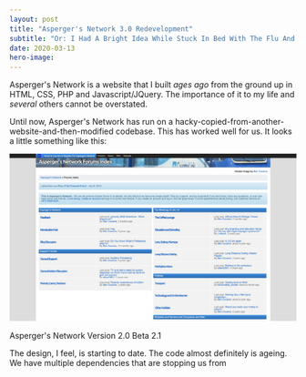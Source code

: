 ```yaml
---
layout: post
title: "Asperger's Network 3.0 Redevelopment"
subtitle: "Or: I Had A Bright Idea While Stuck In Bed With The Flu And Am Now Regretting It!"
date: 2020-03-13
hero-image:
---
```

Asperger's Network is a website that I built <i>ages ago</i> from the ground up in HTML, CSS, PHP and Javascript/JQuery. The importance of it to my life and <i>several</i> others cannot be overstated. 

Until now, Asperger's Network has run on a hacky-copied-from-another-website-and-then-modified codebase. This has worked well for us. It looks a little something like this: 

<div class="embedimg">
    <img src="/images/blog/aspergers-network-3.0/aspnt-2.0.jpg" alt="Asperger's Network 2.0 Forums Index" />
    <div class="caption">
        <p>Asperger's Network Version 2.0 Beta 2.1</p>
    </div>
</div>

The design, I feel, is starting to date. The code almost definitely is ageing. We have multiple dependencies that are stopping us from 